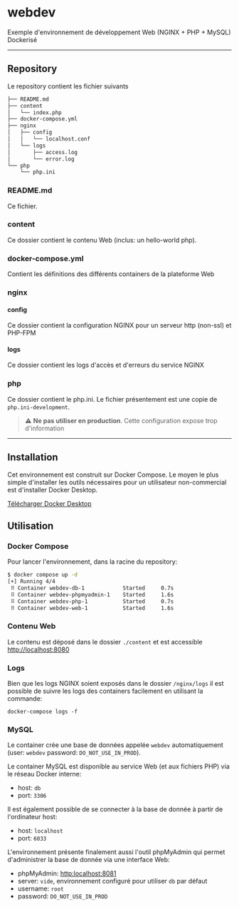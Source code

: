 # webdev

Exemple d'environnement de développement Web (NGINX + PHP + MySQL) Dockerisé

---

## Repository

Le repository contient les fichier suivants

```bash
├── README.md
├── content
│   └── index.php
├── docker-compose.yml
├── nginx
│   ├── config
│   │   └── localhost.conf
│   └── logs
│       ├── access.log
│       └── error.log
└── php
    └── php.ini
```

### README.md

Ce fichier.

### content

Ce dossier contient le contenu Web (inclus: un hello-world php).

### docker-compose.yml

Contient les définitions des différents containers de la plateforme Web

### nginx

#### config

Ce dossier contient la configuration NGINX pour un serveur http (non-ssl) et PHP-FPM

#### logs

Ce dossier contient les logs d'accès et d'erreurs du service NGINX

### php

Ce dossier contient le php.ini. Le fichier présentement est une copie de `php.ini-development`.

> :warning: **Ne pas utiliser en production**. Cette configuration expose trop d'information

---

## Installation

Cet environnement est construit sur Docker Compose.
Le moyen le plus simple d'installer les outils nécessaires pour un utilisateur non-commercial est d'installer Docker Desktop.

[Télécharger Docker Desktop](https://www.docker.com/products/docker-desktop/)

## Utilisation

### Docker Compose

Pour lancer l'environnement, dans la racine du repository:

```bash
$ docker compose up -d
[+] Running 4/4
 ⠿ Container webdev-db-1            Started     0.7s
 ⠿ Container webdev-phpmyadmin-1    Started     1.6s
 ⠿ Container webdev-php-1           Started     0.7s
 ⠿ Container webdev-web-1           Started     1.6s
```

### Contenu Web

Le contenu est déposé dans le dossier `./content` et est accessible <http://localhost:8080>

### Logs

Bien que les logs NGINX soient exposés dans le dossier `/nginx/logs` il est possible de suivre les logs des containers facilement en utilisant la commande:

`docker-compose logs -f`

### MySQL

Le container crée une base de données appelée `webdev` automatiquement (user: `webdev` password: `DO_NOT_USE_IN_PROD`).

Le container MySQL est disponible au service Web (et aux fichiers PHP) via le réseau Docker interne:

* host: `db`
* port: `3306`

Il est également possible de se connecter à la base de donnée à partir de l'ordinateur host:

* host: `localhost`
* port: `6033`

L'environnement présente finalement aussi l'outil phpMyAdmin qui permet d'administrer la base de donnée via une interface Web:

* phpMyAdmin: <http:localhost:8081>
* server: `vide`, environnement configuré pour utiliser `db` par défaut
* username: `root`
* password: `DO_NOT_USE_IN_PROD`
